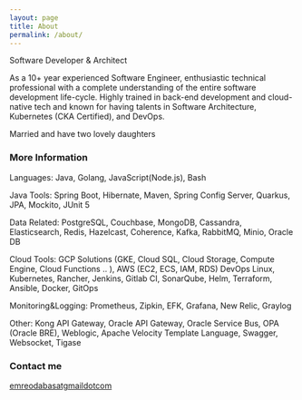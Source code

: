 ```yaml
---
layout: page
title: About
permalink: /about/
---
```


Software Developer & Architect 


As a 10+ year experienced Software Engineer, enthusiastic technical professional with a complete understanding of the entire software development life-cycle. Highly trained in back-end development and cloud-native tech and known for having talents in Software Architecture, Kubernetes (CKA Certified), and DevOps.

Married and have two lovely daughters




### More Information

Languages: Java, Golang, JavaScript(Node.js), Bash

Java Tools: Spring Boot, Hibernate, Maven, Spring Config Server, Quarkus, JPA, Mockito, JUnit 5

Data Related: PostgreSQL, Couchbase, MongoDB, Cassandra, Elasticsearch, Redis, Hazelcast, Coherence, Kafka, RabbitMQ, Minio, Oracle DB

Cloud Tools: GCP Solutions (GKE, Cloud SQL, Cloud Storage, Compute Engine, Cloud Functions .. ), AWS (EC2, ECS, IAM, RDS) DevOps Linux, Kubernetes, Rancher, Jenkins, Gitlab CI, SonarQube, Helm, Terraform, Ansible, Docker, GitOps 

Monitoring&Logging: Prometheus, Zipkin, EFK, Grafana, New Relic, Graylog

Other: Kong API Gateway, Oracle API Gateway, Oracle Service Bus, OPA (Oracle BRE), Weblogic, Apache Velocity Template Language, Swagger, Websocket, Tigase

### Contact me

[emreodabasatgmaildotcom](mailto:emreodabas@gmail.com)